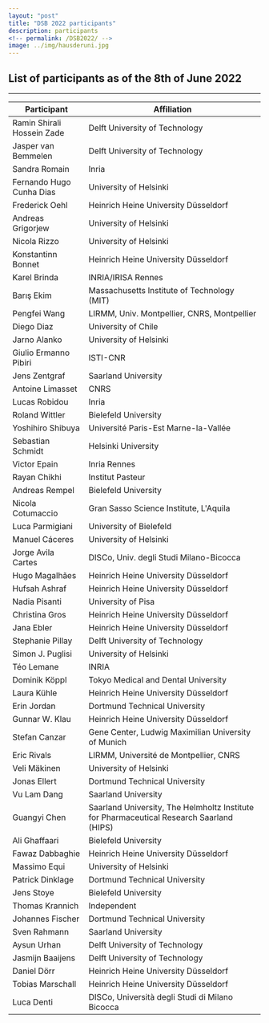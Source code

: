 ```yaml
---
layout: "post"
title: "DSB 2022 participants"
description: participants
<!-- permalink: /DSB2022/ -->
image: ../img/hausderuni.jpg
---
```

## List of participants as of the 8th of June 2022

---

| **Participant**            | **Affiliation**                                                                          |
|----------------------------|------------------------------------------------------------------------------------------|
| Ramin Shirali Hossein Zade | Delft University of Technology                                                           |
| Jasper van Bemmelen        | Delft University of Technology                                                           |
| Sandra Romain              | Inria                                                                                    |
| Fernando Hugo Cunha Dias   | University of Helsinki                                                                   |
| Frederick Oehl             | Heinrich Heine University Düsseldorf                                                     |
| Andreas Grigorjew          | University of Helsinki                                                                   |
| Nicola Rizzo               | University of Helsinki                                                                   |
| Konstantinn Bonnet         | Heinrich Heine University Düsseldorf                                                     |
| Karel Brinda               | INRIA/IRISA Rennes                                                                       |
| Barış Ekim                 | Massachusetts Institute of Technology (MIT)                                              |
| Pengfei Wang               | LIRMM, Univ. Montpellier, CNRS, Montpellier                                              |
| Diego Diaz                 | University of Chile                                                                      |
| Jarno Alanko               | University of Helsinki                                                                   |
| Giulio Ermanno Pibiri      | ISTI-CNR                                                                                 |
| Jens Zentgraf              | Saarland University                                                                      |
| Antoine Limasset           | CNRS                                                                                     |
| Lucas Robidou              | Inria                                                                                    |
| Roland Wittler             | Bielefeld University                                                                     |
| Yoshihiro Shibuya          | Université Paris-Est Marne-la-Vallée                                                     |
| Sebastian Schmidt          | Helsinki University                                                                      |
| Victor Epain               | Inria Rennes                                                                             |
| Rayan Chikhi               | Institut Pasteur                                                                         |
| Andreas Rempel             | Bielefeld University                                                                     |
| Nicola Cotumaccio          | Gran Sasso Science Institute, L'Aquila                                                   |
| Luca Parmigiani            | University of Bielefeld                                                                  |
| Manuel Cáceres             | University of Helsinki                                                                   |
| Jorge Avila Cartes         | DISCo, Univ. degli Studi Milano-Bicocca                                                  |
| Hugo Magalhães             | Heinrich Heine University Düsseldorf                                                     |
| Hufsah Ashraf              | Heinrich Heine University Düsseldorf                                                     |
| Nadia Pisanti              | University of Pisa                                                                       |
| Christina Gros             | Heinrich Heine University Düsseldorf                                                     |
| Jana Ebler                 | Heinrich Heine University Düsseldorf                                                     |
| Stephanie Pillay           | Delft University of Technology                                                           |
| Simon J. Puglisi           | University of Helsinki                                                                   |
| Téo Lemane                 | INRIA                                                                                    |
| Dominik Köppl              | Tokyo Medical and Dental University                                                      |
| Laura Kühle                | Heinrich Heine University Düsseldorf                                                     |
| Erin Jordan                | Dortmund Technical University                                                            |
| Gunnar W. Klau             | Heinrich Heine University Düsseldorf                                                     |
| Stefan Canzar              | Gene Center, Ludwig Maximilian University of Munich                                      |
| Eric Rivals                | LIRMM, Université de Montpellier, CNRS                                                   |
| Veli Mäkinen               | University of Helsinki                                                                   |
| Jonas Ellert               | Dortmund Technical University                                                            |
| Vu Lam Dang                | Saarland University                                                                      |
| Guangyi Chen               | Saarland University, The Helmholtz Institute for Pharmaceutical Research Saarland (HIPS) |
| Ali Ghaffaari              | Bielefeld University                                                                     |
| Fawaz Dabbaghie            | Heinrich Heine University Düsseldorf                                                     |
| Massimo Equi               | University of Helsinki                                                                   |
| Patrick Dinklage           | Dortmund Technical University                                                            |
| Jens Stoye                 | Bielefeld University                                                                     |
| Thomas Krannich            | Independent                                                                              |
| Johannes Fischer           | Dortmund Technical University                                                            |
| Sven Rahmann               | Saarland University                                                                      |
| Aysun Urhan                | Delft University of Technology                                                           |
| Jasmijn Baaijens           | Delft University of Technology                                                           |
| Daniel Dörr                | Heinrich Heine University Düsseldorf                                                     |
| Tobias Marschall           | Heinrich Heine University Düsseldorf                                                     |
| Luca Denti                 | DISCo, Università degli Studi di Milano Bicocca                                          |
